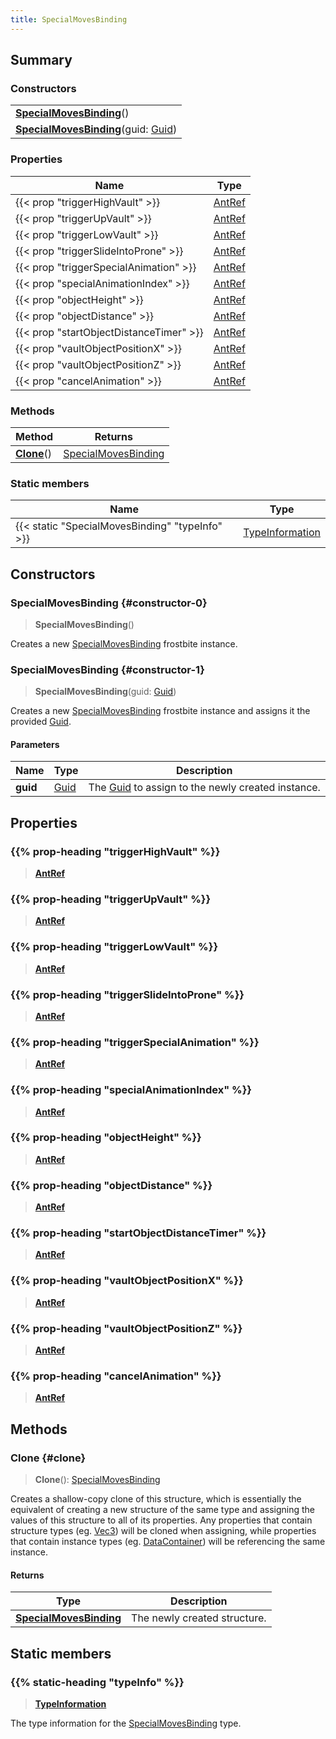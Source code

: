 ```yaml
---
title: SpecialMovesBinding
---
```


## Summary

### Constructors

|  |
| --- |
| **[SpecialMovesBinding](#constructor-0)**() |
| **[SpecialMovesBinding](#constructor-1)**(guid: [Guid](/vext/ref/shared/type/guid)) |

### Properties

| Name | Type |
| ---- | ---- |
| {{< prop "triggerHighVault" >}} | [AntRef](/vext/ref/fb/antref) |
| {{< prop "triggerUpVault" >}} | [AntRef](/vext/ref/fb/antref) |
| {{< prop "triggerLowVault" >}} | [AntRef](/vext/ref/fb/antref) |
| {{< prop "triggerSlideIntoProne" >}} | [AntRef](/vext/ref/fb/antref) |
| {{< prop "triggerSpecialAnimation" >}} | [AntRef](/vext/ref/fb/antref) |
| {{< prop "specialAnimationIndex" >}} | [AntRef](/vext/ref/fb/antref) |
| {{< prop "objectHeight" >}} | [AntRef](/vext/ref/fb/antref) |
| {{< prop "objectDistance" >}} | [AntRef](/vext/ref/fb/antref) |
| {{< prop "startObjectDistanceTimer" >}} | [AntRef](/vext/ref/fb/antref) |
| {{< prop "vaultObjectPositionX" >}} | [AntRef](/vext/ref/fb/antref) |
| {{< prop "vaultObjectPositionZ" >}} | [AntRef](/vext/ref/fb/antref) |
| {{< prop "cancelAnimation" >}} | [AntRef](/vext/ref/fb/antref) |

### Methods

| Method | Returns |
| ------ | ------- |
| **[Clone](#clone)**() | [SpecialMovesBinding](/vext/ref/fb/specialmovesbinding) |

### Static members

| Name | Type |
| ---- | ---- |
| {{< static "SpecialMovesBinding" "typeInfo" >}} | [TypeInformation](/vext/ref/shared/type/typeinformation) |

## Constructors

### SpecialMovesBinding {#constructor-0}

> **SpecialMovesBinding**()

Creates a new [SpecialMovesBinding](/vext/ref/fb/specialmovesbinding) frostbite instance.

### SpecialMovesBinding {#constructor-1}

> **SpecialMovesBinding**(guid: [Guid](/vext/ref/shared/type/guid))

Creates a new [SpecialMovesBinding](/vext/ref/fb/specialmovesbinding) frostbite instance and assigns it the provided [Guid](/vext/ref/shared/type/guid).

#### Parameters

| Name | Type | Description |
| ---- | ---- | ----------- |
| **guid** | [Guid](/vext/ref/shared/type/guid) | The [Guid](/vext/ref/shared/type/guid) to assign to the newly created instance. |

## Properties

### {{% prop-heading "triggerHighVault" %}}

> **[AntRef](/vext/ref/fb/antref)**

### {{% prop-heading "triggerUpVault" %}}

> **[AntRef](/vext/ref/fb/antref)**

### {{% prop-heading "triggerLowVault" %}}

> **[AntRef](/vext/ref/fb/antref)**

### {{% prop-heading "triggerSlideIntoProne" %}}

> **[AntRef](/vext/ref/fb/antref)**

### {{% prop-heading "triggerSpecialAnimation" %}}

> **[AntRef](/vext/ref/fb/antref)**

### {{% prop-heading "specialAnimationIndex" %}}

> **[AntRef](/vext/ref/fb/antref)**

### {{% prop-heading "objectHeight" %}}

> **[AntRef](/vext/ref/fb/antref)**

### {{% prop-heading "objectDistance" %}}

> **[AntRef](/vext/ref/fb/antref)**

### {{% prop-heading "startObjectDistanceTimer" %}}

> **[AntRef](/vext/ref/fb/antref)**

### {{% prop-heading "vaultObjectPositionX" %}}

> **[AntRef](/vext/ref/fb/antref)**

### {{% prop-heading "vaultObjectPositionZ" %}}

> **[AntRef](/vext/ref/fb/antref)**

### {{% prop-heading "cancelAnimation" %}}

> **[AntRef](/vext/ref/fb/antref)**

## Methods

### Clone {#clone}

> **Clone**(): [SpecialMovesBinding](/vext/ref/fb/specialmovesbinding)

Creates a shallow-copy clone of this structure, which is essentially the equivalent of creating a new structure of the same type and assigning the values of this structure to all of its properties. Any properties that contain structure types (eg. [Vec3](/vext/ref/shared/type/vec3)) will be cloned when assigning, while properties that contain instance types (eg. [DataContainer](/vext/ref/shared/type/datacontainer)) will be referencing the same instance.

#### Returns

| Type | Description |
| ---- | ----------- |
| **[SpecialMovesBinding](/vext/ref/fb/specialmovesbinding)** | The newly created structure. |

## Static members

### {{% static-heading "typeInfo" %}}

> **[TypeInformation](/vext/ref/shared/type/typeinformation)**

The type information for the [SpecialMovesBinding](/vext/ref/fb/specialmovesbinding) type.

